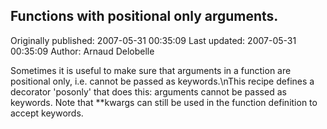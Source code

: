 ## Functions with positional only arguments. 
Originally published: 2007-05-31 00:35:09 
Last updated: 2007-05-31 00:35:09 
Author: Arnaud Delobelle 
 
Sometimes it is useful to make sure that arguments in a function are positional only, i.e. cannot be passed as keywords.\nThis recipe defines a decorator 'posonly' that does this: arguments cannot be passed as keywords.  Note that **kwargs can still be used in the function definition to accept keywords.